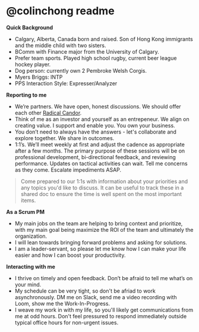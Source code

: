 # @colinchong readme
**Quick Background**
* Calgary, Alberta, Canada born and raised. Son of Hong Kong immigrants and the middle child with two sisters.
* BComm with Finance major from the University of Calgary.
* Prefer team sports. Played high school rugby, current beer league hockey player.
* Dog person: currently own 2 Pembroke Welsh Corgis.
* Myers Briggs: INTP
* PPS Interaction Style: Expresser/Analyzer

**Reporting to me**
* We’re partners. We have open, honest discussions. We should offer each other [Radical Candor](https://www.radicalcandor.com/our-approach/).
* Think of me as an investor and yourself as an entrepeneur. We align on creating value. I support and enable you. You own your business.
* You don’t need to always have the answers - let's collaborate and explore together. We share in outcomes.
* 1:1’s. We’ll meet weekly at first and adjust the cadence as appropriate after a few months. The primary purpose of these sessions will be on professional development, bi-directional feedback, and reviewing performance. Updates on tactical activities can wait. Tell me concerns as they come. Escalate impediments ASAP.
> Come prepared to our 1:1s with information about your priorities and any topics you'd like to discuss. It can be useful to track these in a shared doc to ensure the time is well spent on the most important items.

**As a Scrum PM**
* My main jobs on the team are helping to bring context and prioritize, with my main goal being maximize the ROI of the team and ultimately the organization.
* I will lean towards bringing forward problems and asking for solutions.
* I am a leader-servant, so please let me know how I can make your life easier and how I can boost your productivity.

**Interacting with me**
* I thrive on timely and open feedback. Don’t be afraid to tell me what’s on your mind.
* My schedule can be very tight, so don't be afriad to work asynchronously. DM me on Slack, send me a video recording with Loom, show me the Work-In-Progress.
* I weave my work in with my life, so you'll likely get communications from me at odd hours. Don't feel pressured to respond immediately outside typical office hours for non-urgent issues.
